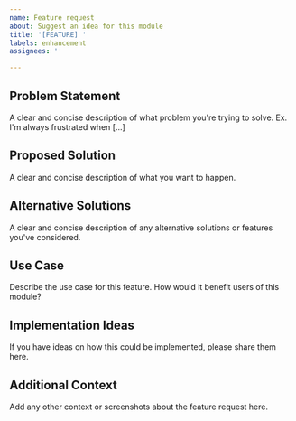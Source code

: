 ```yaml
---
name: Feature request
about: Suggest an idea for this module
title: '[FEATURE] '
labels: enhancement
assignees: ''

---
```


## Problem Statement
A clear and concise description of what problem you're trying to solve. Ex. I'm always frustrated when [...]

## Proposed Solution
A clear and concise description of what you want to happen.

## Alternative Solutions
A clear and concise description of any alternative solutions or features you've considered.

## Use Case
Describe the use case for this feature. How would it benefit users of this module?

## Implementation Ideas
If you have ideas on how this could be implemented, please share them here.

## Additional Context
Add any other context or screenshots about the feature request here. 